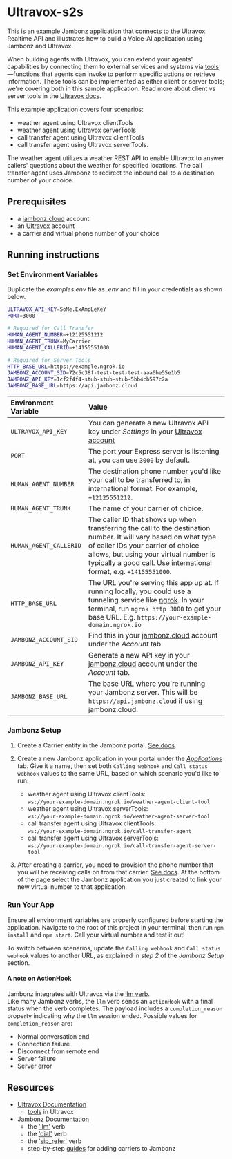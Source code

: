 # Ultravox-s2s

This is an example Jambonz application that connects to the Ultravox Realtime API and illustrates how to build a Voice-AI application using Jambonz and Ultravox. 

When building agents with Ultravox, you can extend your agents' capabilities by connecting them to external services and systems via [tools](https://docs.ultravox.ai/essentials/tools)—functions that agents can invoke to perform specific actions or retrieve information. These tools can be implemented as either client or server tools; we're covering both in this sample application. 
Read more about client vs server tools in the [Ultravox docs](https://docs.ultravox.ai/essentials/tools#server-vs-client-tools).

This example application covers four scenarios:
- weather agent using Ultravox clientTools
- weather agent using Ultravox serverTools
- call transfer agent using Ultravox clientTools
- call transfer agent using Ultravox serverTools. 

The weather agent utilizes a weather REST API to enable Ultravox to answer callers' questions about the weather for specified locations. 
The call transfer agent uses Jambonz to redirect the inbound call to a destination number of your choice.

## Prerequisites

- a [jambonz.cloud](https://jambonz.cloud/) account
- an [Ultravox](https://app.ultravox.ai/) account
- a carrier and virtual phone number of your choice

## Running instructions

### Set Environment Variables

Duplicate the *examples.env* file as *.env* and fill in your credentials as shown below.

```bash
ULTRAVOX_API_KEY=SoMe.ExAmpLeKeY
PORT=3000

# Required for Call Transfer
HUMAN_AGENT_NUMBER=+12125551212
HUMAN_AGENT_TRUNK=MyCarrier
HUMAN_AGENT_CALLERID=+14155551000

# Required for Server Tools
HTTP_BASE_URL=https://example.ngrok.io
JAMBONZ_ACCOUNT_SID=72c5c38f-test-test-test-aaa6be55e1b5
JAMBONZ_API_KEY=1cf2f4f4-stub-stub-stub-5bb4cb597c2a
JAMBONZ_BASE_URL=https://api.jambonz.cloud
```

| Environment Variable   | Value |
| :--------------------- | :---- |
| `ULTRAVOX_API_KEY`     | You can generate a new Ultravox API key under *Settings* in your [Ultravox account](https://app.ultravox.ai/settings/) |
| `PORT`                 | The port your Express server is listening at, you can use `3000` by default. |
| `HUMAN_AGENT_NUMBER`   | The destination phone number you'd like your call to be transferred to, in international format. For example, `+12125551212`. |
| `HUMAN_AGENT_TRUNK`    | The name of your carrier of choice. |
| `HUMAN_AGENT_CALLERID` | The caller ID that shows up when transferring the call to the destination number. It will vary based on what type of caller IDs your carrier of choice allows, but using your virtual number is typically a good call. Use international format, e.g. `+14155551000`. |
| `HTTP_BASE_URL`        | The URL you're serving this app up at. If running locally, you could use a tunneling service like [ngrok](https://ngrok.com/). In your terminal, run `ngrok http 3000` to get your base URL. E.g. `https://your-example-domain.ngrok.io` |
| `JAMBONZ_ACCOUNT_SID`  | Find this in your [jambonz.cloud](https://jambonz.cloud/) account under the *Account* tab. |
| `JAMBONZ_API_KEY`      | Generate a new API key in your [jambonz.cloud](https://jambonz.cloud/) account under the *Account* tab. |
| `JAMBONZ_BASE_URL`     | The base URL where you're running your Jambonz server. This will be `https://api.jambonz.cloud` if using jambonz.cloud. |

### Jambonz Setup

1. Create a Carrier entity in the Jambonz portal. [See docs](https://docs.jambonz.org/guides/using-the-jambonz-portal/basic-concepts/creating-carriers).

2. Create a new Jambonz application in your portal under the [*Applications*](https://jambonz.cloud/internal/applications) tab.
Give it a name, then set both `Calling webhook` and `Call status webhook` values to the same URL, based on which scenario you'd like to run:
    - weather agent using Ultravox clientTools:  
    `ws://your-example-domain.ngrok.io/weather-agent-client-tool`
    - weather agent using Ultravox serverTools:  
    `ws://your-example-domain.ngrok.io/weather-agent-server-tool`
    - call transfer agent using Ultravox clientTools:  
    `ws://your-example-domain.ngrok.io/call-transfer-agent`
    - call transfer agent using Ultravox serverTools:  
    `ws://your-example-domain.ngrok.io/call-transfer-agent-server-tool`


3. After creating a carrier, you need to provision the phone number that you will be receiving calls on from that carrier. [See docs](https://docs.jambonz.org/guides/using-the-jambonz-portal/basic-concepts/creating-phone-numbers).
At the bottom of the page select the Jambonz application you just created to link your new virtual number to that application.

### Run Your App

Ensure all environment variables are properly configured before starting the application. 
Navigate to the root of this project in your terminal, then run `npm install` and `npm start`.
Call your virtual number and test it out!

To switch between scenarios, update the `Calling webhook` and `Call status webhook` values to another URL, as explained in *step 2* of the *Jambonz Setup* section.

#### A note on ActionHook
Jambonz integrates with Ultravox via the [llm verb](https://docs.jambonz.org/verbs/verbs/llm).  
Like many Jambonz verbs, the `llm` verb sends an `actionHook` with a final status when the verb completes. The payload includes a `completion_reason` property indicating why the `llm` session ended. Possible values for `completion_reason` are:
- Normal conversation end
- Connection failure
- Disconnect from remote end
- Server failure
- Server error

## Resources

- [Ultravox Documentation](https://docs.ultravox.ai)
  - [tools](https://docs.ultravox.ai/essentials/tools) in Ultravox
- [Jambonz Documentation](https://docs.jambonz.org)
  - the ['llm'](https://docs.jambonz.org/verbs/verbs/llm) verb
  - the ['dial'](https://docs.jambonz.org/verbs/verbs/dial) verb
  - the ['sip_refer'](https://docs.jambonz.org/verbs/verbs/sip-refer) verb
  - step-by-step [guides](https://docs.jambonz.org/guides/telephony-integrations) for adding carriers to Jambonz

